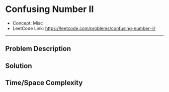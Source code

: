 # Confusing Number II

- Concept: Misc
- LeetCode Link: https://leetcode.com/problems/confusing-number-ii/

---

## Problem Description

## Solution

## Time/Space Complexity

